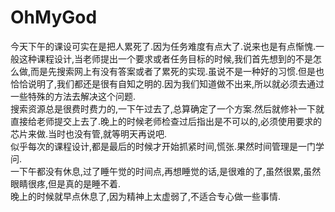 # OhMyGod

今天下午的课设可实在是把人累死了.因为任务难度有点大了.说来也是有点惭愧.一般这种课程设计,当老师提出一个要求或者任务目标的时候,我们首先想到的不是怎么做,而是先搜索网上有没有答案或者了累死的实现.虽说不是一种好的习惯.但是也恰恰说明了,我们都还是很有自知之明的.因为我们知道做不出来,所以就必须去通过一些特殊的方法去解决这个问题.  
搜索资源总是很费时费力的,一下午过去了,总算确定了一个方案.然后就修补一下就直接给老师提交上去了.晚上的时候老师检查过后指出是不可以的,必须使用要求的芯片来做.当时也没有管,就等明天再说吧.  
似乎每次的课程设计,都是最后的时候才开始抓紧时间,慌张.果然时间管理是一门学问.  
一下午都没有休息,过了睡午觉的时间点,再想睡觉的话,是很难的了,虽然很累,虽然眼睛很疼,但是真的是睡不着.  
晚上的时候就早点休息了,因为精神上太虚弱了,不适合专心做一些事情.

